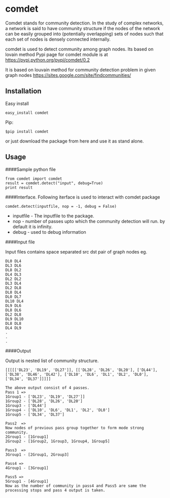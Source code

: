 comdet
======
Comdet stands for community detection.
In the study of complex networks, a network is said to have community structure if the nodes of the network can be easily grouped into (potentially overlapping) sets of nodes such that each set of nodes is densely connected internally.

comdet is used to detect community among graph nodes. Its based on lovain method
Pypi page for comdet module is at 
   https://pypi.python.org/pypi/comdet/0.2
   
It is based on louvain method for community detection problem in given graph nodes
   https://sites.google.com/site/findcommunities/
   
Installation
-------------
Easy install
```shell
easy_install comdet
````

Pip:
```shell
$pip install comdet
```

or just download the package from here and use it as stand alone.

Usage
-------------
####Sample python file
```
from comdet import comdet
result = comdet.detect("input", debug=True)
print result
```

####Interface.
Following iterface is used to interact with comdet package
```
comdet.detect(inputfile, nop = -1, debug = False)
```
* inputfile - The inputfile to the package.
* nop       - number of passes upto which the community detection will run. by default it is infinity.
* debug     - used to debug information

####Input file

Input files  contains space separated src dst pair of graph nodes
eg.
```shell
DL0 DL4
DL3 DL6
DL8 DL2
DL4 DL3
DL2 DL2
DL3 DL4
DL2 DL8
DL8 DL4
DL0 DL7
DL10 DL4
DL9 DL6
DL8 DL6
DL2 DL8
DL9 DL10
DL8 DL8
DL4 DL9
.
.
.
```
####Output

Output is nested list of community structure.
```shell
[[[[['DL23', 'DL19', 'DL27']], [['DL28', 'DL26', 'DL20'], ['DL44'], ['DL38', 'DL46', 'DL42'], ['DL10', 'DL6', 'DL1', 'DL2', 'DL0'], ['DL34', 'DL37']]]]]
```
```
The above output consist of 4 passes.
Pass 1 => 
1Group1 - ['DL23', 'DL19', 'DL27']]
1Group2 - ['DL28', 'DL26', 'DL20']
1Group3 - ['DL44']
1Group4 - ['DL10', 'DL6', 'DL1', 'DL2', 'DL0']
1Group5 - ['DL34', 'DL37']

Pass2  => 
Now nodes of previous pass group together to form mode strong community.
2Group1 - [1Group1]
2Group2 - [1Group2, 1Group3, 1Group4, 1Group5]

Pass3  =>
3Group1 - [2Group1, 2Group3]

Pass4 => 
4Group1 - [3Group1]

Pass5 => 
5Group1 - [4Group1]
Now as the number of community in pass4 and Pass5 are same the processing stops and pass 4 output is taken.
```
